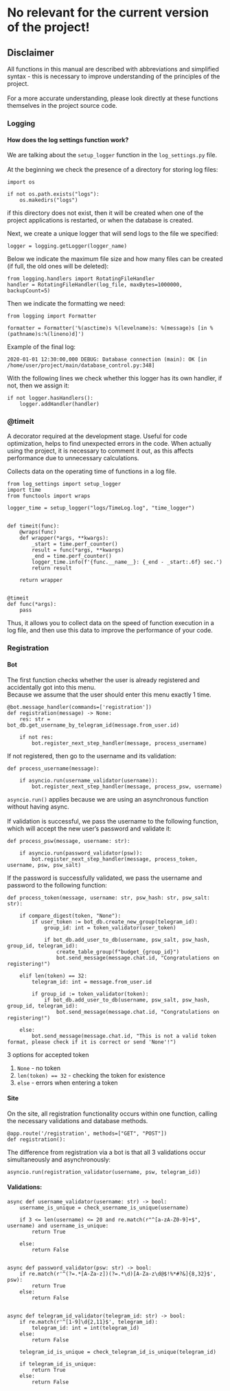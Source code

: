 # No relevant for the current version of the project!
## **Disclaimer**
All functions in this manual are described with abbreviations and simplified syntax - this is necessary to improve understanding of the principles of the project.</br></br>
For a more accurate understanding, please look directly at these functions themselves in the project source code.

### Logging

#### How does the log settings function work?

We are talking about the ```setup_logger``` function in the ```log_settings.py``` file.</br></br>
At the beginning we check the presence of a directory for storing log files:
```python3
import os

if not os.path.exists("logs"):
    os.makedirs("logs")
```
if this directory does not exist, then it will be created when one of the project applications is restarted, or when the database is created.

Next, we create a unique logger that will send logs to the file we specified:
```python3
logger = logging.getLogger(logger_name)
```

Below we indicate the maximum file size and how many files can be created (if full, the old ones will be deleted):
```python3
from logging.handlers import RotatingFileHandler
handler = RotatingFileHandler(log_file, maxBytes=1000000, backupCount=5)
```

Then we indicate the formatting we need:
```python3
from logging import Formatter

formatter = Formatter('%(asctime)s %(levelname)s: %(message)s [in %(pathname)s:%(lineno)d]')
```
Example of the final log:
```log
2020-01-01 12:30:00,000 DEBUG: Database connection (main): OK [in /home/user/project/main/database_control.py:348]
```

With the following lines we check whether this logger has its own handler, if not, then we assign it:
```python3
if not logger.hasHandlers():
    logger.addHandler(handler)
```

### @timeit
A decorator required at the development stage. Useful for code optimization, helps to find unexpected errors in the code. When actually using the project, it is necessary to comment it out, as this affects performance due to unnecessary calculations.

Collects data on the operating time of functions in a log file.

```python3
from log_settings import setup_logger
import time
from functools import wraps

logger_time = setup_logger("logs/TimeLog.log", "time_logger")


def timeit(func):
    @wraps(func)
    def wrapper(*args, **kwargs):
        _start = time.perf_counter()
        result = func(*args, **kwargs)
        _end = time.perf_counter()
        logger_time.info(f'{func.__name__}: {_end - _start:.6f} sec.')
        return result

    return wrapper


@timeit
def func(*args):
    pass
```
Thus, it allows you to collect data on the speed of function execution in a log file, and then use this data to improve the performance of your code.

### Registration
#### Bot
The first function checks whether the user is already registered and accidentally got into this menu.</br>
Because we assume that the user should enter this menu exactly 1 time.
```python3
@bot.message_handler(commands=['registration'])
def registration(message) -> None:
    res: str = bot_db.get_username_by_telegram_id(message.from_user.id)
    
    if not res:
        bot.register_next_step_handler(message, process_username)
```
If not registered, then go to the username and its validation:
```python3
def process_username(message):

    if asyncio.run(username_validator(username)):
        bot.register_next_step_handler(message, process_psw, username)
```
```asyncio.run()``` applies because we are using an asynchronous function without having async.</br></br>
If validation is successful, we pass the username to the following function, which will accept the new user’s password and validate it:
```python3
def process_psw(message, username: str):

    if asyncio.run(password_validator(psw)):
        bot.register_next_step_handler(message, process_token, username, psw, psw_salt)
```
If the password is successfully validated, we pass the username and password to the following function:
```python3
def process_token(message, username: str, psw_hash: str, psw_salt: str):

    if compare_digest(token, "None"):
        if user_token := bot_db.create_new_group(telegram_id):
            group_id: int = token_validator(user_token)

            if bot_db.add_user_to_db(username, psw_salt, psw_hash, group_id, telegram_id):
                create_table_group(f"budget_{group_id}")
                bot.send_message(message.chat.id, "Congratulations on registering!")

    elif len(token) == 32:
        telegram_id: int = message.from_user.id

        if group_id := token_validator(token):
            if bot_db.add_user_to_db(username, psw_salt, psw_hash, group_id, telegram_id):
                bot.send_message(message.chat.id, "Congratulations on registering!")

    else:
        bot.send_message(message.chat.id, "This is not a valid token format, please check if it is correct or send 'None'!")

```
3 options for accepted token
1. ```None``` - no token
2. ```len(token) == 32``` - checking the token for existence
3. ```else``` - errors when entering a token

#### Site
On the site, all registration functionality occurs within one function, calling the necessary validations and database methods.
```python3
@app.route('/registration', methods=["GET", "POST"])
def registration():
```
The difference from registration via a bot is that all 3 validations occur simultaneously and asynchronously:
```python3
asyncio.run(registration_validator(username, psw, telegram_id))
```
#### Validations:
```python3
async def username_validator(username: str) -> bool:
    username_is_unique = check_username_is_unique(username)

    if 3 <= len(username) <= 20 and re.match(r"^[a-zA-Z0-9]+$", username) and username_is_unique:
        return True

    else:
        return False


async def password_validator(psw: str) -> bool:
    if re.match(r'^(?=.*[A-Za-z])(?=.*\d)[A-Za-z\d@$!%*#?&]{8,32}$', psw):
        return True
    else:
        return False


async def telegram_id_validator(telegram_id: str) -> bool:
    if re.match(r'^[1-9]\d{2,11}$', telegram_id):
        telegram_id: int = int(telegram_id)
    else:
        return False

    telegram_id_is_unique = check_telegram_id_is_unique(telegram_id)

    if telegram_id_is_unique:
        return True
    else:
        return False
```